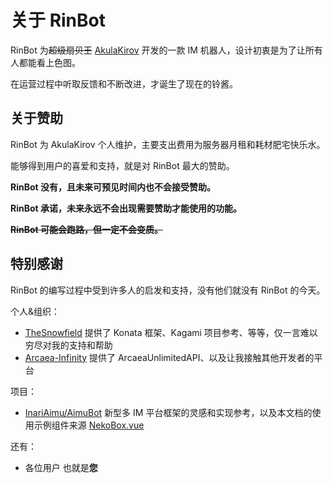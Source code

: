 # 关于 RinBot

RinBot 为~~超级扇贝王~~ [AkulaKirov](https://github.com/AkulaKirov) 开发的一款 IM 机器人，设计初衷是为了让所有人都能看上色图。

在运营过程中听取反馈和不断改进，才诞生了现在的铃酱。

## 关于赞助

RinBot 为 AkulaKirov 个人维护，主要支出费用为服务器月租和耗材肥宅快乐水。

能够得到用户的喜爱和支持，就是对 RinBot 最大的赞助。

**RinBot 没有，且未来可预见时间内也不会接受赞助。**

**RinBot 承诺，未来永远不会出现需要赞助才能使用的功能。**

~~**RinBot 可能会跑路，但一定不会变质。**~~

## 特别感谢

RinBot 的编写过程中受到许多人的启发和支持，没有他们就没有 RinBot 的今天。

个人&组织：
- [TheSnowfield](https://github.com/TheSnowfield) 提供了 Konata 框架、Kagami 项目参考、等等，仅一言难以穷尽对我的支持和帮助
- [Arcaea-Infinity](https://github.com/Arcaea-Infinity) 提供了 ArcaeaUnlimitedAPI、以及让我接触其他开发者的平台

项目：
- [InariAimu/AimuBot](https://github.com/InariAimu/AimuBot) 新型多 IM 平台框架的灵感和实现参考，以及本文档的使用示例组件来源 [NekoBox.vue](https://github.com/InariAimu/AimuBot.Docs/blob/main/docs/.vuepress/components/NekoBox.vue)

还有：
- 各位用户 也就是**您**